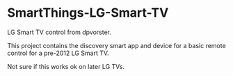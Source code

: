 # SmartThings-LG-Smart-TV
LG Smart TV control from dpvorster.

This project contains the discovery smart app and device for a basic remote control for a pre-2012 LG Smart TV.

Not sure if this works ok on later LG TVs.

